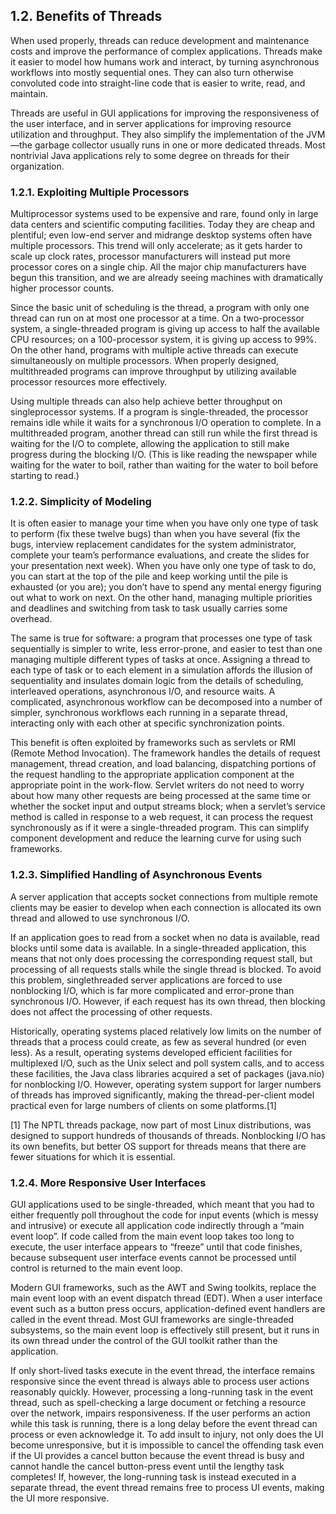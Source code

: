 ## 1.2. Benefits of Threads

When used properly, threads can reduce development and maintenance costs and improve the performance of complex applications. Threads make it easier to model how humans work and interact, by turning asynchronous workflows into mostly sequential ones. They can also turn otherwise convoluted code into straight-line code that is easier to write, read, and maintain.

Threads are useful in GUI applications for improving the responsiveness of the user interface, and in server applications for improving resource utilization and throughput. They also simplify the implementation of the JVM—the garbage collector usually runs in one or more dedicated threads. Most nontrivial Java applications rely to some degree on threads for their organization.

### 1.2.1. Exploiting Multiple Processors

Multiprocessor systems used to be expensive and rare, found only in large data centers and scientific computing facilities. Today they are cheap and plentiful; even low-end server and midrange desktop systems often have multiple processors. This trend will only accelerate; as it gets harder to scale up clock rates, processor manufacturers will instead put more processor cores on a single chip. All the major chip manufacturers have begun this transition, and we are already seeing machines with dramatically higher processor counts.

Since the basic unit of scheduling is the thread, a program with only one thread can run on at most one processor at a time. On a two-processor system, a single-threaded program is giving up access to half the available CPU resources; on a 100-processor system, it is giving up access to 99%. On the other hand, programs with multiple active threads can execute simultaneously on multiple processors. When properly designed, multithreaded programs can improve throughput by utilizing available processor resources more effectively.

Using multiple threads can also help achieve better throughput on singleprocessor systems. If a program is single-threaded, the processor remains idle while it waits for a synchronous I/O operation to complete. In a multithreaded program, another thread can still run while the first thread is waiting for the I/O to complete, allowing the application to still make progress during the blocking I/O. (This is like reading the newspaper while waiting for the water to boil, rather than waiting for the water to boil before starting to read.)

### 1.2.2. Simplicity of Modeling

It is often easier to manage your time when you have only one type of task to perform (fix these twelve bugs) than when you have several (fix the bugs, interview replacement candidates for the system administrator, complete your team’s performance evaluations, and create the slides for your presentation next week). When you have only one type of task to do, you can start at the top of the pile and keep working until the pile is exhausted (or you are); you don’t have to spend any mental energy figuring out what to work on next. On the other hand, managing multiple priorities and deadlines and switching from task to task usually carries some overhead.

The same is true for software: a program that processes one type of task sequentially is simpler to write, less error-prone, and easier to test than one managing multiple different types of tasks at once. Assigning a thread to each type of task or to each element in a simulation affords the illusion of sequentiality and insulates domain logic from the details of scheduling, interleaved operations, asynchronous I/O, and resource waits. A complicated, asynchronous workflow can be decomposed into a number of simpler, synchronous workflows each running in a separate thread, interacting only with each other at specific synchronization points.

This benefit is often exploited by frameworks such as servlets or RMI (Remote Method Invocation). The framework handles the details of request management, thread creation, and load balancing, dispatching portions of the request handling to the appropriate application component at the appropriate point in the work-flow. Servlet writers do not need to worry about how many other requests are being processed at the same time or whether the socket input and output streams block; when a servlet’s service method is called in response to a web request, it can process the request synchronously as if it were a single-threaded program. This can simplify component development and reduce the learning curve for using such frameworks.

### 1.2.3. Simplified Handling of Asynchronous Events

A server application that accepts socket connections from multiple remote clients may be easier to develop when each connection is allocated its own thread and allowed to use synchronous I/O.

If an application goes to read from a socket when no data is available, read blocks until some data is available. In a single-threaded application, this means that not only does processing the corresponding request stall, but processing of all requests stalls while the single thread is blocked. To avoid this problem, singlethreaded server applications are forced to use nonblocking I/O, which is far more complicated and error-prone than synchronous I/O. However, if each request has its own thread, then blocking does not affect the processing of other requests.

Historically, operating systems placed relatively low limits on the number of threads that a process could create, as few as several hundred (or even less). As a result, operating systems developed efficient facilities for multiplexed I/O, such as the Unix select and poll system calls, and to access these facilities, the Java class libraries acquired a set of packages (java.nio) for nonblocking I/O. However, operating system support for larger numbers of threads has improved significantly, making the thread-per-client model practical even for large numbers of clients on some platforms.[1]

[1] The NPTL threads package, now part of most Linux distributions, was designed to support hundreds of thousands of threads. Nonblocking I/O has its own benefits, but better OS support for threads means that there are fewer situations for which it is essential.

### 1.2.4. More Responsive User Interfaces

GUI applications used to be single-threaded, which meant that you had to either frequently poll throughout the code for input events (which is messy and intrusive) or execute all application code indirectly through a “main event loop”. If code called from the main event loop takes too long to execute, the user interface appears to “freeze” until that code finishes, because subsequent user interface events cannot be processed until control is returned to the main event loop.

Modern GUI frameworks, such as the AWT and Swing toolkits, replace the main event loop with an event dispatch thread (EDT). When a user interface event such as a button press occurs, application-defined event handlers are called in the event thread. Most GUI frameworks are single-threaded subsystems, so the main event loop is effectively still present, but it runs in its own thread under the control of the GUI toolkit rather than the application.

If only short-lived tasks execute in the event thread, the interface remains responsive since the event thread is always able to process user actions reasonably quickly. However, processing a long-running task in the event thread, such as spell-checking a large document or fetching a resource over the network, impairs responsiveness. If the user performs an action while this task is running, there is a long delay before the event thread can process or even acknowledge it. To add insult to injury, not only does the UI become unresponsive, but it is impossible to cancel the offending task even if the UI provides a cancel button because the event thread is busy and cannot handle the cancel button-press event until the lengthy task completes! If, however, the long-running task is instead executed in a separate thread, the event thread remains free to process UI events, making the UI more responsive.

